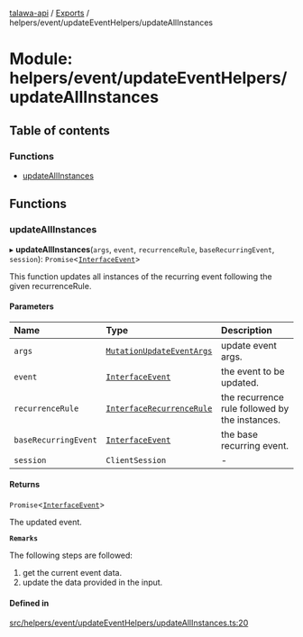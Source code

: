 [talawa-api](../README.md) / [Exports](../modules.md) / helpers/event/updateEventHelpers/updateAllInstances

# Module: helpers/event/updateEventHelpers/updateAllInstances

## Table of contents

### Functions

- [updateAllInstances](helpers_event_updateEventHelpers_updateAllInstances.md#updateallinstances)

## Functions

### updateAllInstances

▸ **updateAllInstances**(`args`, `event`, `recurrenceRule`, `baseRecurringEvent`, `session`): `Promise`\<[`InterfaceEvent`](../interfaces/models_Event.InterfaceEvent.md)\>

This function updates all instances of the recurring event following the given recurrenceRule.

#### Parameters

| Name | Type | Description |
| :------ | :------ | :------ |
| `args` | [`MutationUpdateEventArgs`](types_generatedGraphQLTypes.md#mutationupdateeventargs) | update event args. |
| `event` | [`InterfaceEvent`](../interfaces/models_Event.InterfaceEvent.md) | the event to be updated. |
| `recurrenceRule` | [`InterfaceRecurrenceRule`](../interfaces/models_RecurrenceRule.InterfaceRecurrenceRule.md) | the recurrence rule followed by the instances. |
| `baseRecurringEvent` | [`InterfaceEvent`](../interfaces/models_Event.InterfaceEvent.md) | the base recurring event. |
| `session` | `ClientSession` | - |

#### Returns

`Promise`\<[`InterfaceEvent`](../interfaces/models_Event.InterfaceEvent.md)\>

The updated event.

**`Remarks`**

The following steps are followed:
1. get the current event data.
2. update the data provided in the input.

#### Defined in

[src/helpers/event/updateEventHelpers/updateAllInstances.ts:20](https://github.com/PalisadoesFoundation/talawa-api/blob/53234da/src/helpers/event/updateEventHelpers/updateAllInstances.ts#L20)
